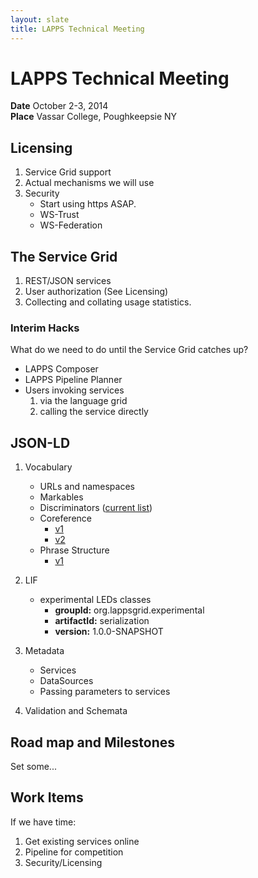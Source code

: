 ```yaml
---
layout: slate
title: LAPPS Technical Meeting
---
```


# LAPPS Technical Meeting

**Date** October 2-3, 2014 <br/>
**Place** Vassar College, Poughkeepsie NY<br/>

## Licensing

1. Service Grid support
1. Actual mechanisms we will use
1. Security
	* Start using https ASAP.
	* WS-Trust
	* WS-Federation
 
## The Service Grid
1. REST/JSON services
1. User authorization (See Licensing)
1. Collecting and collating usage statistics.

### Interim Hacks
What do we need to do until the Service Grid catches up?

* LAPPS Composer
* LAPPS Pipeline Planner
* Users invoking services
	1. via the language grid
	1. calling the service directly

## JSON-LD 
1. Vocabulary
	* URLs and namespaces
	* Markables
	* Discriminators ([current list](http://vocab.lappsgrid.org/discriminators.html))
	* Coreference
		* [v1](../interchange/coref-v1.html)
		* [v2](../interchange/coref-v2.html)
	* Phrase Structure
		* [v1](../interchange/phrase_structure-v1.html)
	  	 
1. LIF
	* experimental LEDs classes
		* **groupId:** org.lappsgrid.experimental
		* **artifactId:** serialization
		* **version:** 1.0.0-SNAPSHOT
1. Metadata
	* Services
	* DataSources
	* Passing parameters to services
1. Validation and Schemata


## Road map and Milestones

Set some...

## Work Items 

If we have time:

1. Get existing services online
2. Pipeline for competition
3. Security/Licensing
